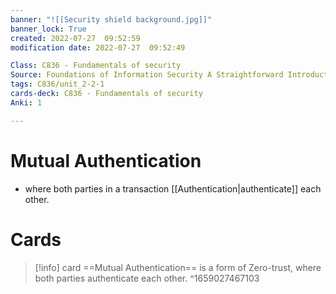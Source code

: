 ```yaml
---
banner: "![[Security shield background.jpg]]"
banner_lock: True
created: 2022-07-27  09:52:59
modification date: 2022-07-27  09:52:49

Class: C836 - Fundamentals of security
Source: Foundations of Information Security A Straightforward Introduction
tags: C836/unit_2-2-1
cards-deck: C836 - Fundamentals of security
Anki: 1

---
```


# Mutual Authentication
- where both parties in a transaction [[Authentication|authenticate]] each other.

# Cards
>[!info] card
>==Mutual Authentication== is a form of Zero-trust, where both parties authenticate each other.
^1659027467103
